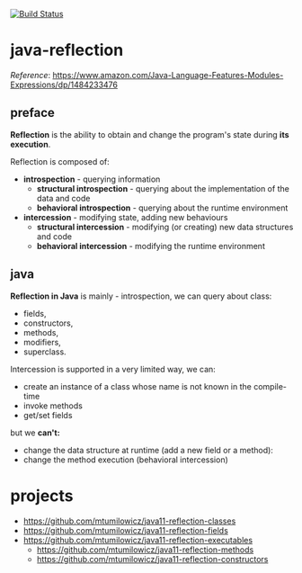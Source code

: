 [![Build Status](https://travis-ci.com/mtumilowicz/java-reflection.svg?branch=master)](https://travis-ci.com/mtumilowicz/java-reflection)

# java-reflection
_Reference_: https://www.amazon.com/Java-Language-Features-Modules-Expressions/dp/1484233476

## preface
**Reflection** is the ability to obtain and change the program's 
state during **its execution**.

Reflection is composed of:
* **introspection** - querying information
    * **structural introspection** - querying about the 
    implementation of the data and code
    * **behavioral introspection** - querying about the
    runtime environment
* **intercession** - modifying state, adding new behaviours
    * **structural intercession** - modifying (or creating) new 
    data structures and code
    * **behavioral intercession** - modifying the runtime 
    environment
 
## java   
**Reflection in Java** is mainly - introspection, we can query
about class:
* fields,
* constructors,
* methods, 
* modifiers, 
* superclass. 

Intercession is supported in a very limited way, we can:
* create an instance of a class whose name is not known
  in the compile-time
* invoke methods
* get/set fields

but we **can't:**
* change the data structure at runtime (add a new field or a method):
* change the method execution (behavioral intercession)

# projects
* https://github.com/mtumilowicz/java11-reflection-classes
* https://github.com/mtumilowicz/java11-reflection-fields
* https://github.com/mtumilowicz/java11-reflection-executables
    * https://github.com/mtumilowicz/java11-reflection-methods
    * https://github.com/mtumilowicz/java11-reflection-constructors 